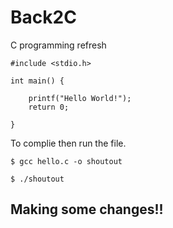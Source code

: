 # Back2C
C programming refresh
```
#include <stdio.h>

int main() {

    printf("Hello World!");
    return 0;

}
```
To complie then run the file.
```
$ gcc hello.c -o shoutout

$ ./shoutout

```
## Making some changes!!
